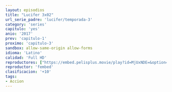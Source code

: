 ```yaml
---
layout: episodios
title: "Lucifer 3x02"
url_serie_padre: 'lucifer/temporada-3'
category: 'series'
capitulo: 'yes'
anio: '2017'
prev: 'capitulo-1'
proximo: 'capitulo-3'
sandbox: allow-same-origin allow-forms
idioma: 'Latino'
calidad: 'Full HD'
reproductores: ["https://embed.pelisplus.movie/play?id=MjUxNDE=&option=latin"]
reproductor: 'fembed'
clasificacion: '+10'
tags:
- Accion
---
```











